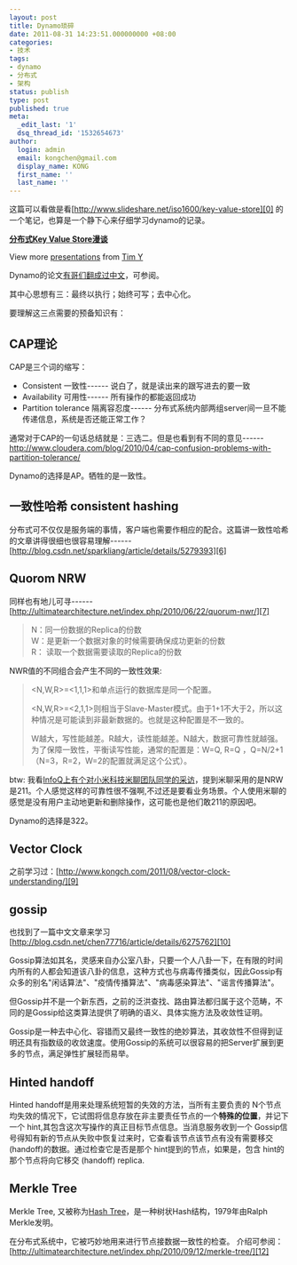 ```yaml
---
layout: post
title: Dynamo琐碎
date: 2011-08-31 14:23:51.000000000 +08:00
categories:
- 技术
tags:
- dynamo
- 分布式
- 架构
status: publish
type: post
published: true
meta:
  _edit_last: '1'
  dsq_thread_id: '1532654673'
author:
  login: admin
  email: kongchen@gmail.com
  display_name: KONG
  first_name: ''
  last_name: ''
---
```

这篇可以看做是看[http://www.slideshare.net/iso1600/key-value-store][0] 的一个笔记，也算是一个静下心来仔细学习dynamo的记录。

**[分布式Key Value Store漫谈][1]** 

View more [presentations][2] from [Tim Y][3] 

Dynamo的论文[有哥们翻成过中文][4]，可参阅。

其中心思想有三：最终以执行；始终可写；去中心化。

要理解这三点需要的预备知识有：

## CAP理论

CAP是三个词的缩写：

* Consistent 一致性------ 说白了，就是读出来的跟写进去的要一致
* Availability 可用性------ 所有操作的都能返回成功
* Partition tolerance 隔离容忍度------ 分布式系统内部两组server间一旦不能传递信息，系统是否还能正常工作？

通常对于CAP的一句话总结就是：三选二。但是也看到有不同的意见------[http://www.cloudera.com/blog/2010/04/cap-confusion-problems-with-partition-tolerance/ ][5]

Dynamo的选择是AP。牺牲的是一致性。

## 一致性哈希 consistent hashing

分布式可不仅仅是服务端的事情，客户端也需要作相应的配合。这篇讲一致性哈希的文章讲得很细也很容易理解------[http://blog.csdn.net/sparkliang/article/details/5279393][6]

## Quorom NRW

同样也有地儿可寻------[http://ultimatearchitecture.net/index.php/2010/06/22/quorum-nwr/][7]

> N：同一份数据的Replica的份数  
> W：是更新一个数据对象的时候需要确保成功更新的份数  
> R： 读取一个数据需要读取的Replica的份数

NWR值的不同组合会产生不同的一致性效果:

> <N,W,R\>=<1,1,1\>和单点运行的数据库是同一个配置。
> 
> <N,W,R\>=<2,1,1\>则相当于Slave-Master模式。由于1+1不大于2，所以这种情况是可能读到非最新数据的。也就是这种配置是不一致的。
> 
> W越大，写性能越差。R越大，读性能越差。N越大，数据可靠性就越强。为了保障一致性，平衡读写性能，通常的配置是：W=Q, R=Q ，Q=N/2+1（N=3，R=2，W=2的配置就满足这个公式）。

btw: 我看[InfoQ上有个对小米科技米聊团队同学的采访][8]，提到米聊采用的是NRW是211。个人感觉这样的可靠性很不强啊,不过还是要看业务场景。个人使用米聊的感觉是没有用户主动地更新和删除操作，这可能也是他们敢211的原因吧。

Dynamo的选择是322。

## Vector Clock

之前学习过：[http://www.kongch.com/2011/08/vector-clock-understanding/][9]

## gossip

也找到了一篇中文文章来学习[http://blog.csdn.net/chen77716/article/details/6275762][10]

Gossip算法如其名，灵感来自办公室八卦，只要一个人八卦一下，在有限的时间内所有的人都会知道该八卦的信息，这种方式也与病毒传播类似，因此Gossip有众多的别名"闲话算法"、"疫情传播算法"、"病毒感染算法"、"谣言传播算法"。

但Gossip并不是一个新东西，之前的泛洪查找、路由算法都归属于这个范畴，不同的是Gossip给这类算法提供了明确的语义、具体实施方法及收敛性证明。

Gossip是一种去中心化、容错而又最终一致性的绝妙算法，其收敛性不但得到证明还具有指数级的收敛速度。使用Gossip的系统可以很容易的把Server扩展到更多的节点，满足弹性扩展轻而易举。

## Hinted handoff

Hinted handoff是用来处理系统短暂的失效的方法，当所有主要负责的 N个节点均失效的情况下，它试图将信息存放在非主要责任节点的一个**特殊的位置**，并记下一个 hint,其包含这次写操作的真正目标节点信息。当消息服务收到一个 Gossip信号得知有新的节点从失败中恢复过来时，它查看该节点该节点有没有需要移交 (handoff)的数据。通过检查它是否是那个 hint提到的节点，如果是，包含 hint的那个节点将向它移交 (handoff) replica.

## Merkle Tree

Merkle Tree, 又被称为[Hash Tree][11]，是一种树状Hash结构，1979年由Ralph Merkle发明。

在分布式系统中，它被巧妙地用来进行节点接数据一致性的检查。 介绍可参阅：[http://ultimatearchitecture.net/index.php/2010/09/12/merkle-tree/][12]

[0]: http://www.slideshare.net/iso1600/key-value-store
[1]: http://www.slideshare.net/iso1600/key-value-store "分布式Key Value Store漫谈"
[2]: http://www.slideshare.net/
[3]: http://www.slideshare.net/iso1600
[4]: http://hjpetstore.googlecode.com/files/Amazon's%20Dynamo%20中文.pdf
[5]: http://www.cloudera.com/blog/2010/04/cap-confusion-problems-with-partition-tolerance/
[6]: http://blog.csdn.net/sparkliang/article/details/5279393
[7]: http://ultimatearchitecture.net/index.php/2010/06/22/quorum-nwr/
[8]: http://www.infoq.com/cn/interviews/cc-internet-distributed-system-architecture
[9]: http://www.kongch.com/2011/08/vector-clock-understanding/
[10]: http://blog.csdn.net/chen77716/article/details/6275762
[11]: http://en.wikipedia.org/wiki/Hash_tree "Merkle Tree"
[12]: http://ultimatearchitecture.net/index.php/2010/09/12/merkle-tree/